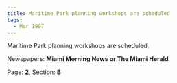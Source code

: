 ```yaml
---  
title: Maritime Park planning workshops are scheduled  
tags:  
  - Mar 1997  
---  
```

  
Maritime Park planning workshops are scheduled.  
  
Newspapers: **Miami Morning News or The Miami Herald**  
  
Page: **2**, Section: **B** 
